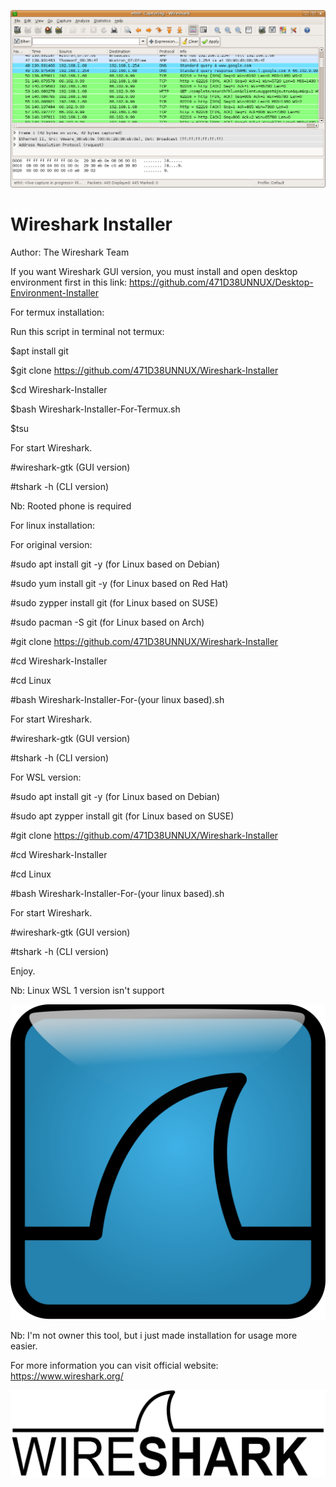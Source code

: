 ![](Wireshark_screenshot.png)

# Wireshark Installer

Author: The Wireshark Team

If you want Wireshark GUI version, you must install and open desktop environment first in this link: https://github.com/471D38UNNUX/Desktop-Environment-Installer

For termux installation:

Run this script in terminal not termux:

$apt install git

$git clone https://github.com/471D38UNNUX/Wireshark-Installer

$cd Wireshark-Installer

$bash Wireshark-Installer-For-Termux.sh

$tsu

For start Wireshark.

#wireshark-gtk (GUI version)

#tshark -h (CLI version)

Nb: Rooted phone is required

For linux installation:

For original version:

#sudo apt install git -y (for Linux based on Debian)

#sudo yum install git -y (for Linux based on Red Hat)

#sudo zypper install git (for Linux based on SUSE)

#sudo  pacman -S git (for Linux based on Arch)

#git clone https://github.com/471D38UNNUX/Wireshark-Installer

#cd Wireshark-Installer

#cd Linux

#bash Wireshark-Installer-For-(your linux based).sh

For start Wireshark.

#wireshark-gtk (GUI version)

#tshark -h (CLI version)

For WSL version:

#sudo apt install git -y (for Linux based on Debian)

#sudo apt zypper install git (for Linux based on SUSE)

#git clone https://github.com/471D38UNNUX/Wireshark-Installer

#cd Wireshark-Installer

#cd Linux

#bash Wireshark-Installer-For-(your linux based).sh

For start Wireshark.

#wireshark-gtk (GUI version)

#tshark -h (CLI version)

Enjoy.

Nb: Linux WSL 1 version isn't support

![](1024px-Wireshark_icon.svg.png)

Nb: I'm not owner this tool, but i just made installation for usage more easier.

For more information you can visit official website: https://www.wireshark.org/

![](1280px-Wireshark_Logo.svg.png)
